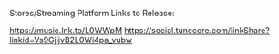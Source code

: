Stores/Streaming Platform Links to Release:

https://music.lnk.to/L0WWpM
https://social.tunecore.com/linkShare?linkid=Vs9GjijvB2L0Wi4pa_vubw
